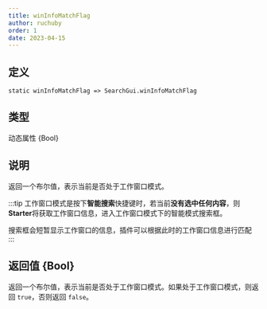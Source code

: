 ```yaml
---
title: winInfoMatchFlag
author: ruchuby
order: 1
date: 2023-04-15
---
```


## 定义

```ahk
static winInfoMatchFlag => SearchGui.winInfoMatchFlag
```

## 类型

动态属性 \{Bool\}

## 说明

返回一个布尔值，表示当前是否处于工作窗口模式。

:::tip
工作窗口模式是按下**智能搜索**快捷键时，若当前**没有选中任何内容**，则**Starter**将获取工作窗口信息，进入工作窗口模式下的智能模式搜索框。

搜索框会短暂显示工作窗口的信息，插件可以根据此时的工作窗口信息进行匹配
:::

## 返回值 \{Bool\}

返回一个布尔值，表示当前是否处于工作窗口模式。如果处于工作窗口模式，则返回 `true`，否则返回 `false`。